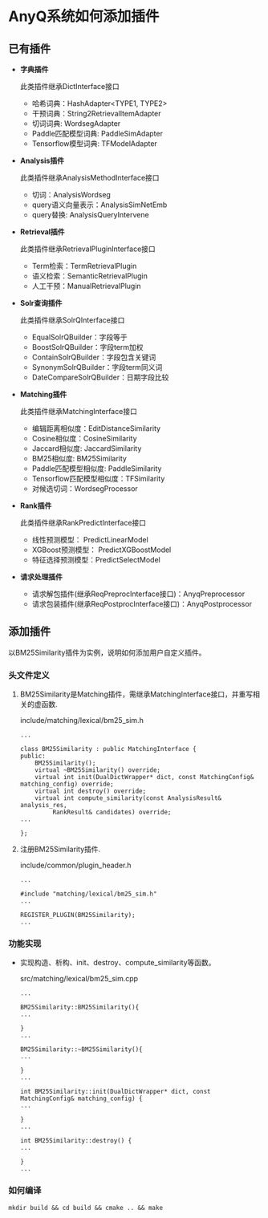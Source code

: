 # AnyQ系统如何添加插件

## 已有插件

- **字典插件**

	此类插件继承DictInterface接口    
	* 哈希词典：HashAdapter<TYPE1, TYPE2>    
	* 干预词典：String2RetrievalItemAdapter    
	* 切词词典: WordsegAdapter    
	* Paddle匹配模型词典: PaddleSimAdapter    
	* Tensorflow模型词典: TFModelAdapter    

- **Analysis插件**

	此类插件继承AnalysisMethodInterface接口    
	* 切词：AnalysisWordseg    
	* query语义向量表示：AnalysisSimNetEmb    
	* query替换: AnalysisQueryIntervene    

- **Retrieval插件**

	此类插件继承RetrievalPluginInterface接口    
	* Term检索：TermRetrievalPlugin    
	* 语义检索：SemanticRetrievalPlugin    
	* 人工干预：ManualRetrievalPlugin    

- **Solr查询插件**

	此类插件继承SolrQInterface接口    
	* EqualSolrQBuilder：字段等于    
	* BoostSolrQBuilder：字段term加权    
	* ContainSolrQBuilder：字段包含关键词    
	* SynonymSolrQBuilder：字段term同义词    
	* DateCompareSolrQBuilder：日期字段比较    

- **Matching插件**

	此类插件继承MatchingInterface接口    
	* 编辑距离相似度：EditDistanceSimilarity    
	* Cosine相似度：CosineSimilarity    
	* Jaccard相似度: JaccardSimilarity    
	* BM25相似度: BM25Similarity    
	* Paddle匹配模型相似度: PaddleSimilarity    
	* Tensorflow匹配模型相似度：TFSimilarity    
	* 对候选切词：WordsegProcessor    

- **Rank插件**

	此类插件继承RankPredictInterface接口    
	* 线性预测模型： PredictLinearModel    
	* XGBoost预测模型： PredictXGBoostModel    
	* 特征选择预测模型：PredictSelectModel    

- **请求处理插件**

	* 请求解包插件(继承ReqPreprocInterface接口)：AnyqPreprocessor    
	* 请求包装插件(继承ReqPostprocInterface接口)：AnyqPostprocessor    


## 添加插件

以BM25Similarity插件为实例，说明如何添加用户自定义插件。

### 头文件定义

1. BM25Similarity是Matching插件，需继承MatchingInterface接口，并重写相关的虚函数.
	
	include/matching/lexical/bm25_sim.h
	```
	...
	
	class BM25Similarity : public MatchingInterface {
	public:
		BM25Similarity();
		virtual ~BM25Similarity() override;
		virtual int init(DualDictWrapper* dict, const MatchingConfig& matching_config) override;
		virtual int destroy() override;
		virtual int compute_similarity(const AnalysisResult& analysis_res,
			 RankResult& candidates) override;
	...
	
	};
	```

2. 注册BM25Similarity插件.

	include/common/plugin_header.h
	```
	...
	
	#include "matching/lexical/bm25_sim.h"
	...
	
	REGISTER_PLUGIN(BM25Similarity);
	...
	
	```

### 功能实现

* 实现构造、析构、init、destroy、compute_similarity等函数。
	
    src/matching/lexical/bm25_sim.cpp
	```
	...
	
	BM25Similarity::BM25Similarity(){
	...
	
	}
	...
	
	BM25Similarity::~BM25Similarity(){
	...
	
	}
	...
	
	int BM25Similarity::init(DualDictWrapper* dict, const MatchingConfig& matching_config) {
	...
	
	}
	...
	
	int BM25Similarity::destroy() {
	...
	
	}
	...
	
	```

### 如何编译

```
mkdir build && cd build && cmake .. && make
```
